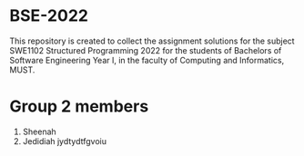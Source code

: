 # BSE-2022
This repository is created to collect the assignment solutions for the subject SWE1102 Structured Programming 2022
 for the students of Bachelors of Software Engineering  Year I, in the faculty of Computing and Informatics, MUST.
# Group 2 members
1. Sheenah
2. Jedidiah jydtydtfgvoiu